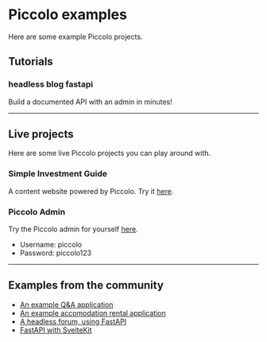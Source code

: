 # Piccolo examples

Here are some example Piccolo projects.

## Tutorials

### headless blog fastapi

Build a documented API with an admin in minutes!

---

## Live projects

Here are some live Piccolo projects you can play around with.

### Simple Investment Guide

A content website powered by Piccolo. Try it [here](http://simpleinvestmentguide.com/).

### Piccolo Admin

Try the Piccolo admin for yourself [here](https://demo1.piccolo-orm.com/#/).

 * Username: piccolo
 * Password: piccolo123

---

## Examples from the community

 * [An example Q&A application](https://github.com/sinisaos/starlette-piccolo-orm)
 * [An example accomodation rental application](https://github.com/sinisaos/starlette-piccolo-rental)
 * [A headless forum, using FastAPI](https://github.com/sinisaos/headless-forum-fastapi)
 * [FastAPI with SvelteKit](https://github.com/heliumbrain/fastapi-piccolo)
